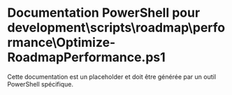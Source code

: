 # Documentation PowerShell pour development\scripts\roadmap\performance\Optimize-RoadmapPerformance.ps1

Cette documentation est un placeholder et doit être générée par un outil PowerShell spécifique.
